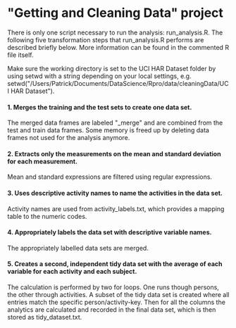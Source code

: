 <h1>"Getting and Cleaning Data" project</h1>

There is only one script necessary to run the analysis: run_analysis.R.
The following five transformation steps that run_analysis.R performs are described briefly below. More information can be found in the commented R file itself.

Make sure the working directory is set to the UCI HAR Dataset folder by using setwd with a string depending on your local settings, e.g. setwd("/Users/Patrick/Documents/DataScience/Rpro/data/cleaningData/UCI HAR Dataset").


<h4>1. Merges the training and the test sets to create one data set.</h4>
The merged data frames are labeled "_merge" and are combined from the test and train data frames.
Some memory is freed up by deleting data frames not used for the analysis anymore.

<h4>2. Extracts only the measurements on the mean and standard deviation for each measurement.</h4>
Mean and standard expressions are filtered using regular expressions.

<h4>3. Uses descriptive activity names to name the activities in the data set.</h4>
Activity names are used from activity_labels.txt, which provides a mapping table to the numeric codes.

<h4>4. Appropriately labels the data set with descriptive variable names.</h4>
The appropriately labelled data sets are merged.

<h4>5. Creates a second, independent tidy data set with the average of each variable for each activity and each subject.</h4>
The calculation is performed by two for loops. One runs though persons, the other through activities. A subset of the tidy data set is created where all entries match the specific person/activity-key. Then for all the columns the analytics are calculated and recorded in the final data set, which is then stored as tidy_dataset.txt. 


